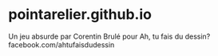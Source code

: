 # pointarelier.github.io
Un jeu absurde par Corentin Brulé pour Ah, tu fais du dessin?
facebook.com/ahtufaisdudessin
